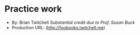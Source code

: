 # Practice work
+ By: Brian Twitchell *Substantial credit due to Prof. Susan Buck*
+ Production URL: (http://foobooks.twitchell.me)